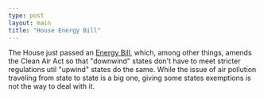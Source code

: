 ```yaml
---
type: post
layout: main
title: "House Energy Bill"
---
```

The House just passed an [Energy
Bill](http://energycommerce.house.gov/108/energy_pdfs_2.htm), which, among
other things, amends the Clean Air Act so that "downwind" states don't have to
meet stricter regulations util "upwind" states do the same. While the issue of
air pollution traveling from state to state is a big one, giving some states
exemptions is not the way to deal with it.

